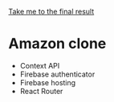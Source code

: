 [Take me to the final result](https://clone-e0df5.web.app)

# Amazon clone
- Context API
- Firebase authenticator
- Firebase hosting
- React Router